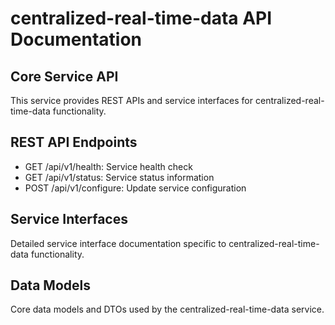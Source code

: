 # centralized-real-time-data API Documentation

## Core Service API
This service provides REST APIs and service interfaces for centralized-real-time-data functionality.

## REST API Endpoints
- GET /api/v1/health: Service health check
- GET /api/v1/status: Service status information
- POST /api/v1/configure: Update service configuration

## Service Interfaces
Detailed service interface documentation specific to centralized-real-time-data functionality.

## Data Models
Core data models and DTOs used by the centralized-real-time-data service.
